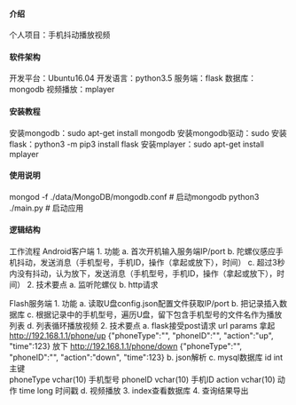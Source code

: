 #### 介绍

个人项目：手机抖动播放视频

#### 软件架构

开发平台：Ubuntu16.04
开发语言：python3.5
服务端：flask
数据库：mongodb
视频播放：mplayer

#### 安装教程

安装mongodb：sudo apt-get install mongodb
安装mongodb驱动：sudo
安装flask：python3 -m pip3 install flask
安装mplayer：sudo apt-get install mplayer

#### 使用说明

mongod -f ./data/MongoDB/mongodb.conf  # 启动mongodb
python3 ./main.py                      # 启动应用

#### 逻辑结构

工作流程
Android客户端
	1. 功能
		a. 首次开机输入服务端IP/port
		b. 陀螺仪感应手机抖动，发送消息（手机型号，手机ID，操作（拿起或放下），时间）
		c. 超过3秒内没有抖动，认为放下，发送消息（手机型号，手机ID，操作（拿起或放下），时间）
	2. 技术要点
		a. 监听陀螺仪
		b. http请求
		
Flash服务端
	1. 功能
		a. 读取U盘config.json配置文件获取IP/port
		b. 把记录插入数据库
		c. 根据记录中的手机型号，遍历U盘，留下包含手机型号的文件名作为播放列表
		d. 列表循环播放视频
	2. 技术要点
		a. flask接受post请求
			url	params
		拿起	http://192.168.1.1/phone/up	{"phoneType":"", "phoneID":"", "action":"up", "time":123}
		放下	http://192.168.1.1/phone/down	{"phoneType":"", "phoneID":"", "action":"down", "time":123}
		b. json解析
		c. mysql数据库
		id	int	主键     
		phoneType	vchar(10)	手机型号
		phoneID	vchar(10)	手机ID
		action	vchar(10)	动作
		time	long	时间戳
		d. 视频播放
	3. index查看数据库
	4. 查询结果导出